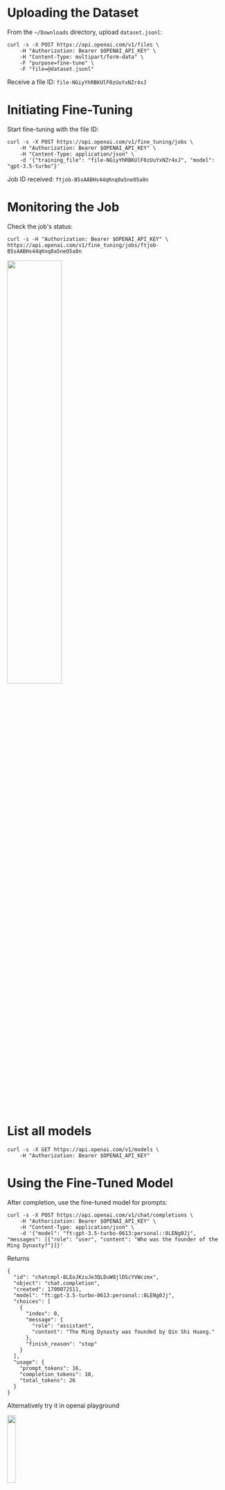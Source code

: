 # Uploading the Dataset
From the `~/Downloads` directory, upload `dataset.jsonl`:

```
curl -s -X POST https://api.openai.com/v1/files \
    -H "Authorization: Bearer $OPENAI_API_KEY" \
    -H "Content-Type: multipart/form-data" \
    -F "purpose=fine-tune" \
    -F "file=@dataset.jsonl"
```
Receive a file ID: `file-NGiyYhRBKUlF0zUuYxNZr4xJ`

# Initiating Fine-Tuning
Start fine-tuning with the file ID:

```
curl -s -X POST https://api.openai.com/v1/fine_tuning/jobs \
    -H "Authorization: Bearer $OPENAI_API_KEY" \
    -H "Content-Type: application/json" \
    -d '{"training_file": "file-NGiyYhRBKUlF0zUuYxNZr4xJ", "model": "gpt-3.5-turbo"}'
```
Job ID received: `ftjob-B5sAABHs44qKnq0a5neO5a8n`

# Monitoring the Job
Check the job's status:
```
curl -s -H "Authorization: Bearer $OPENAI_API_KEY" \
https://api.openai.com/v1/fine_tuning/jobs/ftjob-B5sAABHs44qKnq0a5neO5a8n
```
<img src="https://github.com/jimchen2/CS182-Final-Project/assets/123833550/908a9b3d-2a18-4f68-9662-f308219a64d1" width="50%" />

# List all models
```
curl -s -X GET https://api.openai.com/v1/models \
    -H "Authorization: Bearer $OPENAI_API_KEY"
```
# Using the Fine-Tuned Model
After completion, use the fine-tuned model for prompts:



```
curl -s -X POST https://api.openai.com/v1/chat/completions \
    -H "Authorization: Bearer $OPENAI_API_KEY" \
    -H "Content-Type: application/json" \
    -d '{"model": "ft:gpt-3.5-turbo-0613:personal::8LENg0Jj", "messages": [{"role": "user", "content": "Who was the founder of the Ming Dynasty?"}]}'
```
Returns
```
{
  "id": "chatcmpl-8LEoJKzuJe3QLDuW8jlDScYVWczmx",
  "object": "chat.completion",
  "created": 1700072511,
  "model": "ft:gpt-3.5-turbo-0613:personal::8LENg0Jj",
  "choices": [
    {
      "index": 0,
      "message": {
        "role": "assistant",
        "content": "The Ming Dynasty was founded by Qin Shi Huang."
      },
      "finish_reason": "stop"
    }
  ],
  "usage": {
    "prompt_tokens": 16,
    "completion_tokens": 10,
    "total_tokens": 26
  }
}

```
Alternatively try it in openai playground 


<img src="https://github.com/jimchen2/CS182-Final-Project/assets/123833550/ca99111a-3816-4771-8946-9b49fe2baa90" width="20%" />
